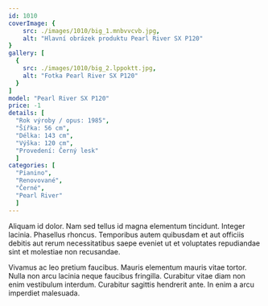 ```yaml
---
id: 1010
coverImage: {
    src: ./images/1010/big_1.mnbvvcvb.jpg,
    alt: "Hlavní obrázek produktu Pearl River SX P120"
}
gallery: [
  {
    src: ./images/1010/big_2.lppoktt.jpg,
    alt: "Fotka Pearl River SX P120"
  }
]
model: "Pearl River SX P120"
price: -1
details: [
  "Rok výroby / opus: 1985",
  "Šířka: 56 cm",
  "Délka: 143 cm",
  "Výška: 120 cm",
  "Provedení: Černý lesk"
  ]
categories: [
  "Pianino",
  "Renovované",
  "Černé",
  "Pearl River"
  ]
---
```


Aliquam id dolor. Nam sed tellus id magna elementum tincidunt. Integer lacinia. Phasellus rhoncus. Temporibus autem quibusdam et aut officiis debitis aut rerum necessitatibus saepe eveniet ut et voluptates repudiandae sint et molestiae non recusandae.

Vivamus ac leo pretium faucibus. Mauris elementum mauris vitae tortor. Nulla non arcu lacinia neque faucibus fringilla. Curabitur vitae diam non enim vestibulum interdum. Curabitur sagittis hendrerit ante. In enim a arcu imperdiet malesuada.